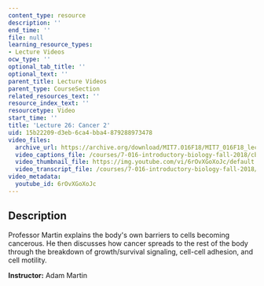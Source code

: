```yaml
---
content_type: resource
description: ''
end_time: ''
file: null
learning_resource_types:
- Lecture Videos
ocw_type: ''
optional_tab_title: ''
optional_text: ''
parent_title: Lecture Videos
parent_type: CourseSection
related_resources_text: ''
resource_index_text: ''
resourcetype: Video
start_time: ''
title: 'Lecture 26: Cancer 2'
uid: 15b22209-d3eb-6ca4-bba4-879288973478
video_files:
  archive_url: https://archive.org/download/MIT7.016F18/MIT7_016F18_lec26_300k.mp4
  video_captions_file: /courses/7-016-introductory-biology-fall-2018/cbf6e1eb35a45d4b903655aeef6cf98d_6rOvXGoXoJc.vtt
  video_thumbnail_file: https://img.youtube.com/vi/6rOvXGoXoJc/default.jpg
  video_transcript_file: /courses/7-016-introductory-biology-fall-2018/92cca00c4708468aa116055f8e9205aa_6rOvXGoXoJc.pdf
video_metadata:
  youtube_id: 6rOvXGoXoJc
---
```


Description
-----------

Professor Martin explains the body's own barriers to cells becoming cancerous. He then discusses how cancer spreads to the rest of the body through the breakdown of growth/survival signaling, cell-cell adhesion, and cell motility.

**Instructor:** Adam Martin